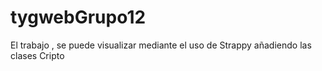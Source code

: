 # tygwebGrupo12
El trabajo , se puede visualizar mediante el uso de Strappy añadiendo las clases Cripto 
